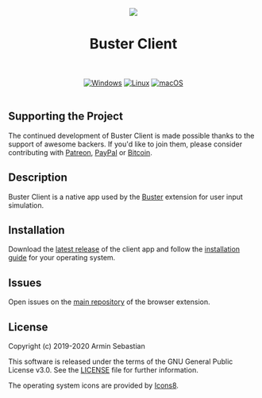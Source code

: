 <p align="center"><img src="https://i.imgur.com/4DvR5ip.png"></p>
<h1 align="center">Buster Client</h1>

<p align="center">
  </br></br>
  <a href="https://github.com/dessant/buster-client/releases/download/v0.2.0/buster-client-setup-v0.2.0-windows-amd64.exe">
    <img src="https://i.imgur.com/8y9ep17.png" alt="Windows"></a>
  <a href="https://github.com/dessant/buster-client/releases/download/v0.2.0/buster-client-setup-v0.2.0-linux-amd64">
    <img src="https://i.imgur.com/ewvx5hO.png" alt="Linux"></a>
  <a href="https://github.com/dessant/buster-client/releases/download/v0.2.0/buster-client-setup-v0.2.0-macos-amd64">
    <img src="https://i.imgur.com/eTc9xGf.png" alt="macOS"></a>
  </br></br>
</p>

## Supporting the Project

The continued development of Buster Client is made possible
thanks to the support of awesome backers. If you'd like to join them,
please consider contributing with
[Patreon](https://armin.dev/go/patreon?pr=buster-client&src=repo),
[PayPal](https://armin.dev/go/paypal?pr=buster-client&src=repo) or
[Bitcoin](https://armin.dev/go/bitcoin?pr=buster-client&src=repo).

## Description

Buster Client is a native app used by the [Buster](https://github.com/dessant/buster)
extension for user input simulation.

## Installation

Download the [latest release](https://github.com/dessant/buster-client/releases/latest)
of the client app and follow the [installation guide](https://github.com/dessant/buster-client/wiki/Installing-the-client-app)
for your operating system.

## Issues

Open issues on the [main repository](https://github.com/dessant/buster)
of the browser extension.

## License

Copyright (c) 2019-2020 Armin Sebastian

This software is released under the terms of the GNU General Public License v3.0.
See the [LICENSE](LICENSE) file for further information.

The operating system icons are provided by [Icons8](https://icons8.com).
